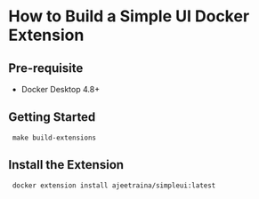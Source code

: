 # How to Build a Simple UI Docker Extension


## Pre-requisite

- Docker Desktop 4.8+


## Getting Started


```
 make build-extensions
```

## Install the Extension

```
 docker extension install ajeetraina/simpleui:latest
```

